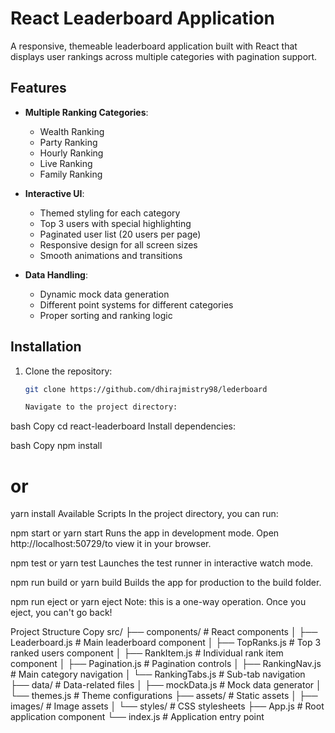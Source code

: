 # React Leaderboard Application


A responsive, themeable leaderboard application built with React that displays user rankings across multiple categories with pagination support.

## Features

- **Multiple Ranking Categories**:
  - Wealth Ranking
  - Party Ranking
  - Hourly Ranking
  - Live Ranking
  - Family Ranking

- **Interactive UI**:
  - Themed styling for each category
  - Top 3 users with special highlighting
  - Paginated user list (20 users per page)
  - Responsive design for all screen sizes
  - Smooth animations and transitions

- **Data Handling**:
  - Dynamic mock data generation
  - Different point systems for different categories
  - Proper sorting and ranking logic

## Installation

1. Clone the repository:
   ```bash
   git clone https://github.com/dhirajmistry98/lederboard

   Navigate to the project directory:

bash
Copy
cd react-leaderboard
Install dependencies:

bash
Copy
npm install
# or
yarn install
Available Scripts
In the project directory, you can run:

npm start or yarn start
Runs the app in development mode.
Open http://localhost:50729/to view it in your browser.

npm test or yarn test
Launches the test runner in interactive watch mode.

npm run build or yarn build
Builds the app for production to the build folder.

npm run eject or yarn eject
Note: this is a one-way operation. Once you eject, you can't go back!


Project Structure
Copy
src/
├── components/            # React components
│   ├── Leaderboard.js     # Main leaderboard component
│   ├── TopRanks.js       # Top 3 ranked users component
│   ├── RankItem.js       # Individual rank item component
│   ├── Pagination.js     # Pagination controls
│   ├── RankingNav.js     # Main category navigation
│   └── RankingTabs.js    # Sub-tab navigation
├── data/                 # Data-related files
│   ├── mockData.js       # Mock data generator
│   └── themes.js         # Theme configurations
├── assets/               # Static assets
│   ├── images/           # Image assets
│   └── styles/           # CSS stylesheets
├── App.js                # Root application component
└── index.js              # Application entry point
